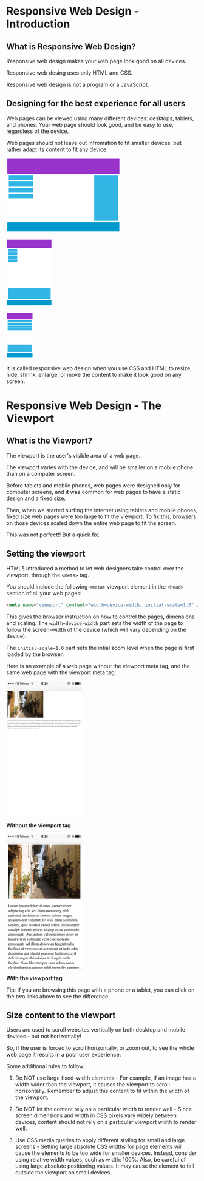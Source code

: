 # Responsive Web Design - Introduction

## What is Responsive Web Design?

Responsive web design makes your web page look good on all devices.

Responsive web desing uses only HTML and CSS.

Responsive web design is not a program or a JavaScript.

## Designing for the best experience for all users

Web pages can be viewed using many different devices: desktops, tablets, and phones. Your web page should look good, and be easy to use, regardless of the device.

Web pages should not leave out infromation to fit smaller devices, but rather adapt its content to fit any device:

![Destop layout](rwd_desktop.png)

![Tablet layout](rwd_tablet.png)

![Phone layout](rwd_phone.png)

It is called responsive web design when you use CSS and HTML to resize, hide, shrink, enlarge, or move the content to make it look good on any screen.


# Responsive Web Design - The Viewport

## What is the Viewport?

The viewport is the user's visible area of a web page.

The viewport varies with the device, and will be smaller on a mobile phone than on a computer screen.

Before tablets and mobile phones, web pages were designed only for computer screens, and it was common for web pages to have a static design and a fixed size.

Then, when we started surfing the internet using tablets and mobile phones, fixed size web pages were too large to fit the viewport. To fix this, browsers on those devices scaled down the entire web page to fit the screen.

This was not perfect!! But a quick fix.

## Setting the viewport

HTML5 introduced a method to let web designers take control over the viewport, through the ```<meta>``` tag.

You should include the following ```<meta>``` viewport element in the ```<head>``` section of al lyour web pages:

```html
<meta name="viewport" content="width=device-width, initial-scale=1.0" />
```

This gives the browser instruction on how to control the pages, dimensions and scaling. The ```width=device-width``` part sets the width of the page to follow the screen-width of the device (which will vary depending on the device).

The ```initial-scale=1.0``` part sets the intial zoom level when the page is first loaded by the browser.

Here is an example of a web page without the viewport meta tag, and the same web page with the viewport meta tag:

![Without the viewport tag](img_viewport1.png)

**Without the viewport tag**

![With the viewport tag](img_viewport2.png)

**With the viewport tag**

Tip: If you are browsing this page with a phone or a tablet, you can click on the two links above to see the difference.

## Size content to the viewport

Users are used to scroll websites vertically on both desktop and mobile devices - but not horizontally!

So, if the user is forced to scroll horizontally, or zoom out, to see the whole web page it results in a poor user experience.

Some additional rules to follow:

1. Do NOT use large fixed-width elements - For example, if an image has a width wider than the viewport, it causes the viewport to scroll horizontally. Remember to adjust this content to fit within the width of the viewport.

2. Do NOT let the content rely on a particular width to render well - Since screen dimensions and width in CSS pixels vary widely between devices, content should not rely on a particular viewport width to render well.

3. Use CSS media queries to apply different styling for small and large screens - Setting large absolute CSS widths for page elements will cause the elements to be too wide for smaller devices. Instead, consider using relative width values, such as width: 100%. Also, be careful of using large absolute positioning values. It may cause the element to fall outside the viewport on small devices.